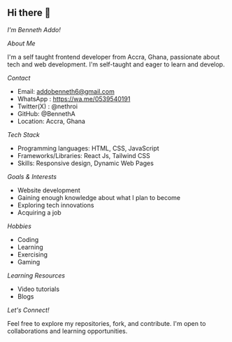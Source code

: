 ## Hi there 👋

*I'm Benneth Addo!*

*About Me*

I'm a self taught frontend developer from Accra, Ghana, passionate about tech and web development. I'm self-taught and eager to learn and develop.

*Contact*

- Email: addobenneth6@gmail.com
- WhatsApp : https://wa.me/0539540191
- Twitter(X) : @nethroi
- GitHub: @BennethA
- Location: Accra, Ghana

*Tech Stack*

- Programming languages: HTML, CSS, JavaScript
- Frameworks/Libraries: React Js, Tailwind CSS
- Skills: Responsive design, Dynamic Web Pages

*Goals & Interests*

- Website development
- Gaining enough knowledge about what I plan to become
- Exploring tech innovations
- Acquiring a job

*Hobbies*

- Coding
- Learning
- Exercising 
- Gaming

*Learning Resources*

- Video tutorials
- Blogs

*Let's Connect!*

Feel free to explore my repositories, fork, and contribute. I'm open to collaborations and learning opportunities.

